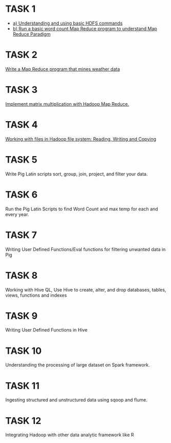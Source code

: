 # TASK 1
- [a) Understanding and using basic HDFS commands]()
- [b) Run a basic word count Map Reduce program to understand Map Reduce Paradigm]()
# TASK 2
[Write a Map Reduce program that mines weather data]()
# TASK 3
[Implement matrix multiplication with Hadoop Map Reduce.]()
# TASK 4
[Working with files in Hadoop file system: Reading, Writing and Copying]()
# TASK 5
Write Pig Latin scripts sort, group, join, project, and filter your data.
# TASK 6
Run the Pig Latin Scripts to find Word Count and max temp for each and every year.
# TASK 7
Writing User Defined Functions/Eval functions for filtering unwanted data in Pig
# TASK 8
Working with Hive QL, Use Hive to create, alter, and drop databases, tables, views, functions and indexes
# TASK 9
Writing User Defined Functions in Hive
# TASK 10
Understanding the processing of large dataset on Spark framework.
# TASK 11
Ingesting structured and unstructured data using sqoop and flume.
# TASK 12
Integrating Hadoop with other data analytic framework like R
